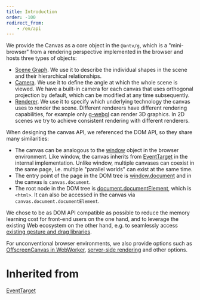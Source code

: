 ```yaml
---
title: Introduction
order: -100
redirect_from:
    - /en/api
---
```


We provide the Canvas as a core object in the `@antv/g`, which is a "mini-browser" from a rendering perspective implemented in the browser and hosts three types of objects:

- [Scene Graph](/api/canvas/scenegraph-lifecycle). We use it to describe the individual shapes in the scene and their hierarchical relationships.
- [Camera](/api/camera/intro). We use it to define the angle at which the whole scene is viewed. We have a built-in camera for each canvas that uses orthogonal projection by default, which can be modified at any time subsequently.
- [Renderer](/api/renderer/intro). We use it to specify which underlying technology the canvas uses to render the scene. Different renderers have different rendering capabilities, for example only [g-webgl](/api/renderer/webgl) can render 3D graphics. In 2D scenes we try to achieve consistent rendering with different renderers.

When designing the canvas API, we referenced the DOM API, so they share many similarities:

- The canvas can be analogous to the [window](https://developer.mozilla.org/en-US/docs/Web/API/Window) object in the browser environment. Like window, the canvas inherits from [EventTarget](/api/builtin-objects/event-target) in the internal implementation. Unlike window, multiple canvases can coexist in the same page, i.e. multiple "parallel worlds" can exist at the same time.
- The entry point of the page in the DOM tree is [window.document](https://developer.mozilla.org/en-US/docs/Web/API/Document) and in the canvas is `canvas.document`.
- The root node in the DOM tree is [document.documentElement](https://developer.mozilla.org/en-US/docs/Web/API/Document/documentElement), which is `<html>`. It can also be accessed in the canvas via `canvas.document.documentElement`.

We chose to be as DOM API compatible as possible to reduce the memory learning cost for front-end users on the one hand, and to leverage the existing Web ecosystem on the other hand, e.g. to seamlessly access [existing gesture and drag libraries](/api/event/gesture-dragndrop).

For unconventional browser environments, we also provide options such as [OffscreenCanvas in WebWorker](/api/canvas/offscreen-canvas-ssr), [server-side rendering](/api/canvas/offscreen-canvas-ssr) and other options.

# Inherited from

[EventTarget](/api/builtin-objects/event-target)
